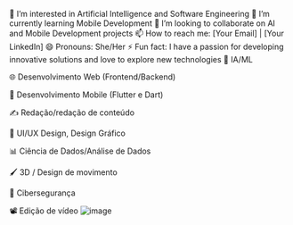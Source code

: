 
👀 I’m interested in Artificial Intelligence and Software Engineering
🌱 I’m currently learning Mobile Development
💞️ I’m looking to collaborate on AI and Mobile Development projects
📫 How to reach me: [Your Email] | [Your LinkedIn]
😄 Pronouns: She/Her
⚡ Fun fact: I have a passion for developing innovative solutions and love to explore new technologies
🤖 IA/ML

🌐 Desenvolvimento Web (Frontend/Backend)

📱 Desenvolvimento Mobile (Flutter e Dart)

✍️ Redação/redação de conteúdo

🎨 UI/UX Design, Design Gráfico

📊 Ciência de Dados/Análise de Dados

🖌️ 3D / Design de movimento

🔐 Cibersegurança

📽️ Edição de vídeo 
![image](https://github.com/SilvaAndreiaS/SilvaAndreiaS/assets/132783774/90622b11-b47f-4f6e-8960-a60ca057ca4b)

<!---
SilvaAndreiaS/SilvaAndreiaS is a ✨ special ✨ repository because its `README.md` (this file) appears on your GitHub profile.
You can click the Preview link to take a look at your changes.
--->
